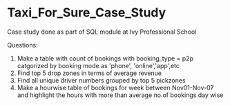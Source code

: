 # Taxi_For_Sure_Case_Study
Case study done as part of SQL module at Ivy Professional School

Questions:
1. Make a table with count of bookings with booking_type = p2p catgorized by booking mode as 'phone', 'online','app',etc
2. Find top 5 drop zones in terms of  average revenue
3. Find all unique driver numbers grouped by top 5 pickzones
4. Make a hourwise table of bookings for week between Nov01-Nov-07 and highlight the hours with more than average no.of bookings day wise
